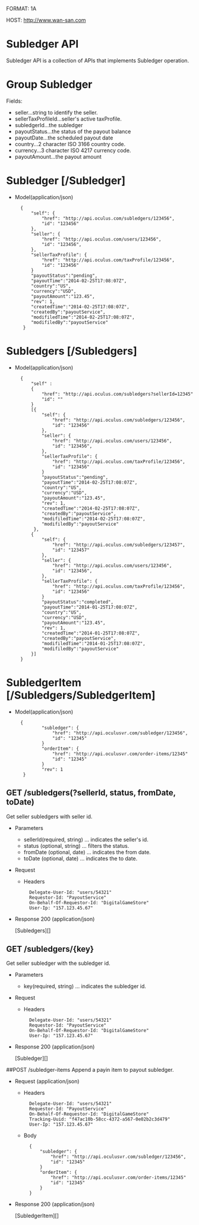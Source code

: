 FORMAT: 1A

HOST: http://www.wan-san.com

# Subledger API

Subledger API is a collection of APIs that implements Subledger operation.

# Group Subledger

Fields:

+  <span id="seller">seller...string to identify the seller.</span>
+  <span id="sellerTaxProfile">sellerTaxProfileId...seller's active taxProfile. </span>
+  <span id="subledger">subledgerId...the subledger</span>
+  <span id="payoutStatus">payoutStatus...the status of the payout balance</span>
+  <span id="payoutDate">payoutDate...the scheduled payout date</span>
+  <span id="country">country...2 character ISO 3166 country code.</span>
+  <span id="currency">currency...3 character ISO 4217 currency code.</span>
+  <span id="payoutAmount">payoutAmount...the payout amount</span>

# Subledger [/Subledger]

+ Model(application/json)

        {
            "self": {
                "href": "http://api.oculus.com/subledgers/123456",
                "id": "123456"
            },
            "seller": {
                "href": "http://api.oculus.com/users/123456",
                "id": "123456",
            },
            "sellerTaxProfile": {
                "href": "http://api.oculus.com/taxProfile/123456",
                "id": "123456"
            }
            "payoutStatus":"pending",
            "payoutTime":"2014-02-25T17:08:07Z",
            "country":"US",
            "currency":"USD",
            "payoutAmount":"123.45",
            "rev": 1,
            "createdTime":"2014-02-25T17:08:07Z",
            "createdBy":"payoutService",
            "modifiledTime":"2014-02-25T17:08:07Z",
            "modifiledBy":"payoutService"
         }

# Subledgers [/Subledgers]

+ Model(application/json)

        {
            "self" :
            {
                "href": "http://api.oculus.com/subledgers?sellerId=12345"
                "id": ""
            }
            [{
                "self": {
                    "href": "http://api.oculus.com/subledgers/123456",
                    "id": "123456"
                },
                "seller": {
                    "href": "http://api.oculus.com/users/123456",
                    "id": "123456",
                },
                "sellerTaxProfile": {
                    "href": "http://api.oculus.com/taxProfile/123456",
                    "id": "123456"
                }
                "payoutStatus":"pending",
                "payoutTime":"2014-02-25T17:08:07Z",
                "country":"US",
                "currency":"USD",
                "payoutAmount":"123.45",
                "rev": 1,
                "createdTime":"2014-02-25T17:08:07Z",
                "createdBy":"payoutService",
                "modifiledTime":"2014-02-25T17:08:07Z",
                "modifiledBy":"payoutService"
             },
            {
                "self": {
                    "href": "http://api.oculus.com/subledgers/123457",
                    "id": "123457"
                },
                "seller": {
                    "href": "http://api.oculus.com/users/123456",
                    "id": "123456",
                },
                "sellerTaxProfile": {
                    "href": "http://api.oculus.com/taxProfile/123456",
                    "id": "123456"
                }
                "payoutStatus":"completed",
                "payoutTime":"2014-01-25T17:08:07Z",
                "country":"US",
                "currency":"USD",
                "payoutAmount":"123.45",
                "rev": 1,
                "createdTime":"2014-01-25T17:08:07Z",
                "createdBy":"payoutService",
                "modifiledTime":"2014-01-25T17:08:07Z",
                "modifiledBy":"payoutService"
            }]
        }

# SubledgerItem [/Subledgers/SubledgerItem]

+ Model(application/json)

        {
                "subledger": {
                    "href": "http://api.oculusvr.com/subledger/123456",
                    "id": "12345"
                }
                "orderItem": {
                    "href": "http://api.oculusvr.com/order-items/12345"
                    "id": "12345"
                }
                "rev": 1
         }

## GET /subledgers(?sellerId, status, fromDate, toDate)
Get seller subledgers with seller id.

+ Parameters

    + sellerId(required, string) ... indicates the seller's id.
    + status (optional, string) ... filters the status.
    + fromDate (optional, date) ... indicates the from date.
    + toDate (optional, date) ... indicates the to date.

+ Request

    + Headers

            Delegate-User-Id: "users/54321"
            Requestor-Id: "PayoutService"
            On-Behalf-Of-Requestor-Id: "DigitalGameStore"
            User-Ip: "157.123.45.67"

+ Response 200 (application/json)

    [Subledgers][]

## GET /subledgers/{key}
Get seller subledger with the subledger id.

+ Parameters

    + key(required, string) ... indicates the subledger id.

+ Request

    + Headers

            Delegate-User-Id: "users/54321"
            Requestor-Id: "PayoutService"
            On-Behalf-Of-Requestor-Id: "DigitalGameStore"
            User-Ip: "157.123.45.67"

+ Response 200 (application/json)

    [Subledger][]

##POST /subledger-items
Append a payin item to payout subledger.

+ Request (application/json)

    + Headers

            Delegate-User-Id: "users/54321"
            Requestor-Id: "PayoutService"
            On-Behalf-Of-Requestor-Id: "DigitalGameStore"
            Tracking-Uuid: "f47ac10b-58cc-4372-a567-0e02b2c3d479"
            User-Ip: "157.123.45.67"

    + Body
    
            {
                "subledger": {
                    "href": "http://api.oculusvr.com/subledger/123456",
                    "id": "12345"
                }
                "orderItem": {
                    "href": "http://api.oculusvr.com/order-items/12345"
                    "id": "12345"
                }
            }

+ Response 200 (application/json)

    [SubledgerItem][]